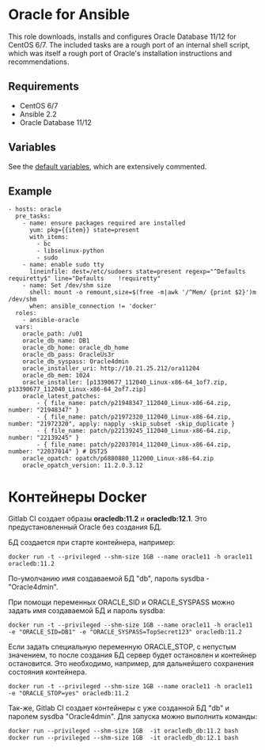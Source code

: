 # Oracle for Ansible

This role downloads, installs and configures Oracle Database 11/12 for
CentOS 6/7. The included tasks are a rough port of an internal shell script, which
was itself a rough port of Oracle's installation instructions and
recommendations.

## Requirements

- CentOS 6/7
- Ansible 2.2
- Oracle Database 11/12

## Variables

See the [default variables](defaults/main.yml), which are extensively
commented.

## Example

```
- hosts: oracle
  pre_tasks:
    - name: ensure packages required are installed
      yum: pkg={{item}} state=present
      with_items:
        - bc
        - libselinux-python
        - sudo
    - name: enable sudo tty
      lineinfile: dest=/etc/sudoers state=present regexp="^Defaults    requiretty$" line="Defaults    !requiretty"
    - name: Set /dev/shm size
      shell: mount -o remount,size=$(free -m|awk '/^Mem/ {print $2}')m /dev/shm
      when: ansible_connection != 'docker'
  roles:
    - ansible-oracle
  vars:
    oracle_path: /u01
    oracle_db_name: DB1
    oracle_db_home: oracle_db_home
    oracle_db_pass: OracleUs3r
    oracle_db_syspass: Oracle4dmin
    oracle_installer_uri: http://10.21.25.212/ora11204
    oracle_db_mem: 1024
    oracle_installer: [p13390677_112040_Linux-x86-64_1of7.zip, p13390677_112040_Linux-x86-64_2of7.zip]
    oracle_latest_patches:
        - { file_name: patch/p21948347_112040_Linux-x86-64.zip, number: "21948347" }
        - { file_name: patch/p21972320_112040_Linux-x86-64.zip, number: "21972320", apply: napply -skip_subset -skip_duplicate }
        - { file_name: patch/p22139245_112040_Linux-x86-64.zip, number: "22139245" }
        - { file_name: patch/p22037014_112040_Linux-x86-64.zip, number: "22037014" } # DST25
    oracle_opatch: opatch/p6880880_112000_Linux-x86-64.zip
    oracle_opatch_version: 11.2.0.3.12
```

# Контейнеры Docker

Gitlab CI создает образы **oracledb:11.2** и **oracledb:12.1**. Это предустановленный Oracle без создания БД.

БД создается при старте контейнера, например:
```
docker run -t --privileged --shm-size 1GB --name oracle11 -h oracle11 oracledb:11.2
```

По-умолчанию имя создаваемой БД "db", пароль sysdba - "Oracle4dmin".

При помощи переменных ORACLE_SID и ORACLE_SYSPASS можно задать имя создаваемой БД и пароль sysdba:
```
docker run -t --privileged --shm-size 1GB --name oracle11 -h oracle11 -e "ORACLE_SID=DB1" -e "ORACLE_SYSPASS=TopSecret123" oracledb:11.2
```

Если задать специальную переменную ORACLE_STOP, с непустым значением, то после создания БД сервер будет остановлен и контейнер остановится. Это необходимо, например, для дальнейшего сохранения состояния контейнера.
```
docker run -t --privileged --shm-size 1GB --name oracle11 -h oracle11 -e "ORACLE_STOP=yes" oracledb:11.2
```

Так-же, Gitlab CI создает контейнеры с уже созданной БД "db" и паролем sysdba "Oracle4dmin". Для запуска можно выполнить команды:

```
docker run --privileged --shm-size 1GB  -it oracledb_db:11.2 bash
docker run --privileged --shm-size 1GB  -it oracledb_db:12.1 bash
```
